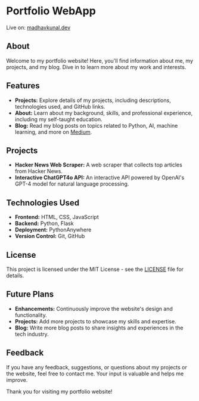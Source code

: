 # Portfolio WebApp

Live on: [madhavkunal.dev](https://madhavkunal.dev/)

## About

Welcome to my portfolio website! Here, you'll find information about me, my projects, and my blog. Dive in to learn more about my work and interests.

## Features

- **Projects:** Explore details of my projects, including descriptions, technologies used, and GitHub links.
- **About:** Learn about my background, skills, and professional experience, including my self-taught education.
- **Blog:** Read my blog posts on topics related to Python, AI, machine learning, and more on [Medium](https://medium.com/@madhavkunal).

## Projects

- **Hacker News Web Scraper:** A web scraper that collects top articles from Hacker News.
- **Interactive ChatGPT4o API:** An interactive API powered by OpenAI's GPT-4 model for natural language processing.

## Technologies Used

- **Frontend:** HTML, CSS, JavaScript
- **Backend:** Python, Flask
- **Deployment:** PythonAnywhere
- **Version Control:** Git, GitHub

## License

This project is licensed under the MIT License - see the [LICENSE](LICENSE) file for details.

## Future Plans

- **Enhancements:** Continuously improve the website's design and functionality.
- **Projects:** Add more projects to showcase my skills and expertise.
- **Blog:** Write more blog posts to share insights and experiences in the tech industry.

## Feedback

If you have any feedback, suggestions, or questions about my projects or the website, feel free to contact me. Your input is valuable and helps me improve.

Thank you for visiting my portfolio website!
